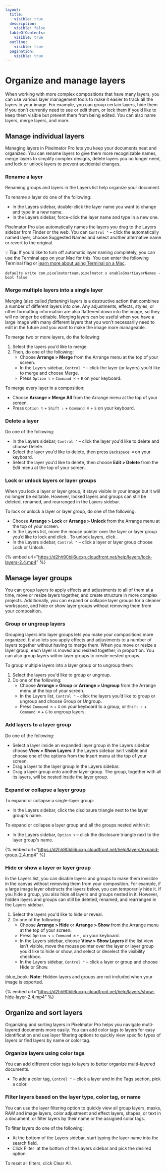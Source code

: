 ```yaml
---
layout:
  title:
    visible: true
  description:
    visible: false
  tableOfContents:
    visible: true
  outline:
    visible: true
  pagination:
    visible: true
---
```


# Organize and manage layers

When working with more complex compositions that have many layers, you can use various layer management tools to make it easier to track all the layers in your image. For example, you can group certain layers, hide them if you don’t currently need to see or edit them, or lock them if you’d like to keep them visible but prevent them from being edited. You can also name layers, merge layers, and more.

## Manage individual layers

Managing layers in Pixelmator Pro lets you keep your documents neat and organized. You can rename layers to give them more recognizable names, merge layers to simplify complex designs, delete layers you no longer need, and lock or unlock layers to prevent accidental changes.

### Rename a layer

Renaming groups and layers in the Layers list help organize your document.

To rename a layer do one of the following:

* In the Layers sidebar, double-click the layer name you want to change and type in a new name.
* In the Layers sidebar, force-click the layer name and type in a new one.

Pixelmator Pro also automatically names the layers you drag to the Layers sidebar from Finder or the web. You can `Control ⌃` – click the automatically named layer, choose Suggested Names and select another alternative name or revert to the original.

:bulb: **Tip:** If you'd like to turn off automatic layer naming completely, you can use the Terminal app on your Mac for this. You can enter the following Terminal flag or [learn more about using Terminal on a Mac](https://support.apple.com/en-gb/guide/terminal/welcome/mac).\
\
`defaults write com.pixelmatorteam.pixelmator.x enableSmartLayerNames -bool false`

### Merge multiple layers into a single layer

Merging (also called _flattening_) layers is a destructive action that combines a number of different layers into one. Any adjustments, effects, styles, or other formatting information are also flattened down into the image, so they will no longer be editable. Merging layers can be useful when you have a large image with many different layers that you won’t necessarily need to edit in the future and you want to make the image more manageable.

To merge two or more layers, do the following:

1. Select the layers you’d like to merge.
2. Then, do one of the following:
   * Choose **Arrange > Merge** from the Arrange menu at the top of your screen.
   * In the Layers sidebar, `Control ⌃` – click the layer (or layers) you’d like to merge and choose Merge. 
   * Press `Option ⌥` + `Command ⌘` + `E` on your keyboard.

To merge every layer in a composition:

* Choose **Arrange > Merge All** from the Arrange menu at the top of your screen.
* Press `Option ⌥` + `Shift ⇧` + `Command ⌘` + `E` on your keyboard.

### Delete a layer

Do one of the following:

* In the Layers sidebar, `Control ⌃` – click the layer you'd like to delete and choose Delete.
* Select the layer you'd like to delete, then press `Backspace ⌫` on your keyboard.
* Select the layer you'd like to delete, then choose **Edit > Delete** from the Edit menu at the top of your screen.

### Lock or unlock layers or layer groups

When you lock a layer or layer group, it stays visible in your image but it will no longer be editable. However, locked layers and groups can still be deleted, renamed, and rearranged in the Layers sidebar.&#x20;

To lock or unlock a layer or layer group, do one of the following:

* Choose **Arrange > Lock** or **Arrange > Unlock** from the Arrange menu at the top of your screen. 
* In the Layers list, move the mouse pointer over the layer or layer group you’d like to lock and click <img src="../.gitbook/assets/Unlock.png" alt="" data-size="line">. To unlock layers, click <img src="../.gitbook/assets/Lock.png" alt="" data-size="line">.
* In the Layers sidebar, `Control ⌃` – click a layer or layer group choose Lock or Unlock.

{% embed url="https://d2hh90bli6ucxp.cloudfront.net/help/layers/lock-layers-2.4.mp4" %}

## Manage layer groups

You can group layers to apply effects and adjustments to all of them at a time, move or resize layers together, and create structure in more complex projects. Additionally, you can expand or collapse layer groups for a cleaner workspace, and hide or show layer groups without removing them from your composition.

### Group or ungroup layers

Grouping layers into layer groups lets you make your compositions more organized. It also lets you apply effects and adjustments to a number of layers together without having to merge them. When you move or resize a layer group, each layer is moved and resized together, in proportion. You can also group layers within layer groups to create nested groups.&#x20;

To group multiple layers into a layer group or to ungroup them:

1. Select the layers you'd like to group or ungroup.
2. Do one of the following:
   * Choose **Arrange > Group** or **Arrange > Ungroup** from the Arrange menu at the top of your screen.
   * In the Layers list, `Control ⌃` – click the layers you’d like to group or ungroup and choose Group or Ungroup.
   * Press `Command ⌘` + `G` on your keyboard to a group, or `Shift ⇧` + `Command ⌘` + `G` to ungroup layers.

### Add layers to a layer group

Do one of the following:

* Select a layer inside an expanded layer group in the Layers sidebar choose **View > Show Layers** if the Layers sidebar isn’t visible and choose one of the options from the Insert menu at the top of your screen.
* Drag a layer to the layer group in the Layers sidebar.
* Drag a layer group onto another layer group. The group, together with all its layers, will be nested inside the layer group.

### Expand or collapse a layer group

To expand or collapse a single-layer group:

* In the Layers sidebar, click the disclosure triangle next to the layer group's name.

To expand or collapse a layer group and all the groups nested within it:

* In the Layers sidebar, `Option ⌥` – click the disclosure triangle next to the layer group's name.

{% embed url="https://d2hh90bli6ucxp.cloudfront.net/help/layers/expand-group-2.4.mp4" %}

### Hide or show a layer or layer group

In the Layers list, you can disable layers and groups to make them invisible in the canvas without removing them from your composition. For example, if a large image layer obstructs the layers below, you can temporarily hide it. If you hide a group, you also hide all layers and groups nested in it. However, hidden layers and groups can still be deleted, renamed, and rearranged in the Layers sidebar.

1. Select the layers you'd like to hide or reveal.
2. Do one of the following:
   * Choose **Arrange > Hide** or **Arrange > Show** from the Arrange menu at the top of your screen. 
   * Press `Option ⌥` + `Command ⌘` `+` , on your keyboard.
   * In the Layers sidebar, choose **View > Show Layers** if the list view isn’t visible, move the mouse pointer over the layer or layer group you’d like to hide or show, and select or deselect the visibility checkbox. 
   * In the Layers sidebar, `Control ⌃` – click a layer or group and choose Hide or Show.

:blue\_book: **Note:** Hidden layers and groups are not included when your image is exported.

{% embed url="https://d2hh90bli6ucxp.cloudfront.net/help/layers/show-hide-layer-2.4.mp4" %}

## Organize and sort layers

Organizing and sorting layers in Pixelmator Pro helps you navigate multi-layered documents more easily. You can add color tags to layers for easy identification and use layer filtering options to quickly view specific types of layers or find layers by name or color tag.

### Organize layers using color tags

You can add different color tags to layers to better organize multi-layered documents.

* To add a color tag, `Control ⌃` – click a layer and in the Tags section, pick a color.

### Filter layers based on the layer type, color tag, or name

You can use the layer filtering option to quickly view all group layers, masks, RAW and image layers, color adjustment and effect layers, shapes, or text in a document, or filter layers by their name or the assigned color tags.

To filter layers do one of the following:

* At the bottom of the Layers sidebar, start typing the layer name into the search field.&#x20;
* Click Filter <img src="../.gitbook/assets/Filter.png" alt="" data-size="line"> at the bottom of the Layers sidebar and pick the desired option.

To reset all filters, click Clear All.
